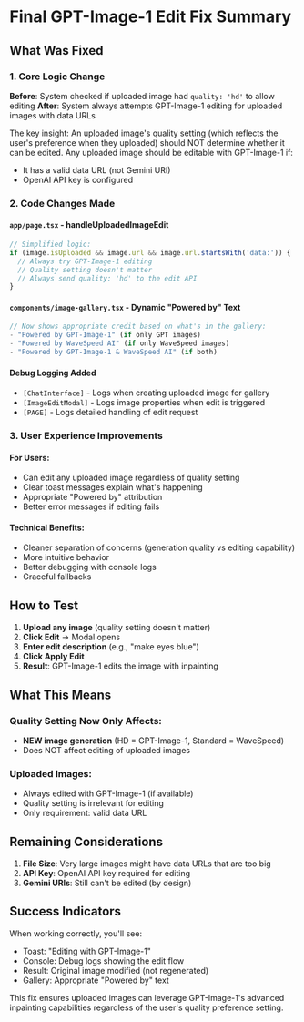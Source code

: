 # Final GPT-Image-1 Edit Fix Summary

## What Was Fixed

### 1. Core Logic Change
**Before**: System checked if uploaded image had `quality: 'hd'` to allow editing
**After**: System always attempts GPT-Image-1 editing for uploaded images with data URLs

The key insight: An uploaded image's quality setting (which reflects the user's preference when they uploaded) should NOT determine whether it can be edited. Any uploaded image should be editable with GPT-Image-1 if:
- It has a valid data URL (not Gemini URI)
- OpenAI API key is configured

### 2. Code Changes Made

#### `app/page.tsx` - handleUploadedImageEdit
```typescript
// Simplified logic:
if (image.isUploaded && image.url && image.url.startsWith('data:')) {
  // Always try GPT-Image-1 editing
  // Quality setting doesn't matter
  // Always send quality: 'hd' to the edit API
}
```

#### `components/image-gallery.tsx` - Dynamic "Powered by" Text
```typescript
// Now shows appropriate credit based on what's in the gallery:
- "Powered by GPT-Image-1" (if only GPT images)
- "Powered by WaveSpeed AI" (if only WaveSpeed images)  
- "Powered by GPT-Image-1 & WaveSpeed AI" (if both)
```

#### Debug Logging Added
- `[ChatInterface]` - Logs when creating uploaded image for gallery
- `[ImageEditModal]` - Logs image properties when edit is triggered
- `[PAGE]` - Logs detailed handling of edit request

### 3. User Experience Improvements

#### For Users:
- Can edit any uploaded image regardless of quality setting
- Clear toast messages explain what's happening
- Appropriate "Powered by" attribution
- Better error messages if editing fails

#### Technical Benefits:
- Cleaner separation of concerns (generation quality vs editing capability)
- More intuitive behavior
- Better debugging with console logs
- Graceful fallbacks

## How to Test

1. **Upload any image** (quality setting doesn't matter)
2. **Click Edit** → Modal opens
3. **Enter edit description** (e.g., "make eyes blue")
4. **Click Apply Edit**
5. **Result**: GPT-Image-1 edits the image with inpainting

## What This Means

### Quality Setting Now Only Affects:
- **NEW image generation** (HD = GPT-Image-1, Standard = WaveSpeed)
- Does NOT affect editing of uploaded images

### Uploaded Images:
- Always edited with GPT-Image-1 (if available)
- Quality setting is irrelevant for editing
- Only requirement: valid data URL

## Remaining Considerations

1. **File Size**: Very large images might have data URLs that are too big
2. **API Key**: OpenAI API key required for editing
3. **Gemini URIs**: Still can't be edited (by design)

## Success Indicators

When working correctly, you'll see:
- Toast: "Editing with GPT-Image-1"
- Console: Debug logs showing the edit flow
- Result: Original image modified (not regenerated)
- Gallery: Appropriate "Powered by" text

This fix ensures uploaded images can leverage GPT-Image-1's advanced inpainting capabilities regardless of the user's quality preference setting.
